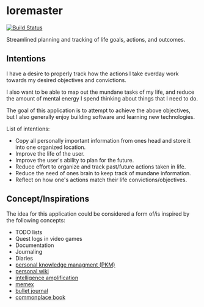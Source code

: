 # loremaster

[![Build Status](https://github.com/seanpmyers/loremaster/workflows/Build/badge.svg)](https://github.com/seanpmyers/loremaster/actions)

Streamlined planning and tracking of life goals, actions, and outcomes.

## Intentions

I have a desire to properly track how the actions I take everday work towards my desired objectives and convictions.

I also want to be able to map out the mundane tasks of my life, and reduce the amount of mental energy I spend thinking about things that I need to do.

The goal of this application is to attempt to achieve the above objectives, but I also generally enjoy building software and learning new technologies.

List of intentions:

- Copy all personally important information from ones head and store it into one organized location.
- Improve the life of the user.
- Improve the user's ability to plan for the future.
- Reduce effort to organize and track past/future actions taken in life.
- Reduce the need of ones brain to keep track of mundane information.
- Reflect on how one's actions match their life convictions/objectives.

## Concept/Inspirations

The idea for this application could be considered a form of/is inspired by the following concepts:

- TODO lists
- Quest logs in video games
- Documentation
- Journaling
- Diaries
- [personal knowledge managment (PKM)](https://en.wikipedia.org/wiki/Personal_knowledge_management)
- [personal wiki](https://en.wikipedia.org/wiki/Personal_wiki)
- [intelligence amplification](https://en.wikipedia.org/wiki/Intelligence_amplification)
- [memex](https://en.wikipedia.org/wiki/Memex)
- [bullet journal](https://en.wikipedia.org/wiki/Bullet_journal)
- [commonplace book](https://en.wikipedia.org/wiki/Commonplace_book)
